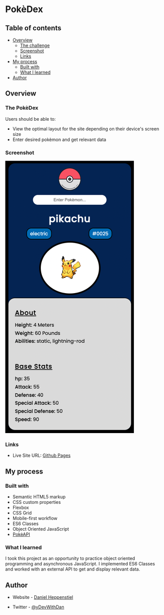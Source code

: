 #  PokèDex

## Table of contents

- [Overview](#overview)
  - [The challenge](#the-challenge)
  - [Screenshot](#screenshot)
  - [Links](#links)
- [My process](#my-process)
  - [Built with](#built-with)
  - [What I learned](#what-i-learned)
- [Author](#author)

## Overview

### The PokèDex

Users should be able to:

- View the optimal layout for the site depending on their device's screen size
- Enter desired pokèmon and get relevant data

### Screenshot

![alt text](./assets/finished%20project.png)

### Links

- Live Site URL: [Github Pages]()

## My process

### Built with

- Semantic HTML5 markup
- CSS custom properties
- Flexbox
- CSS Grid
- Mobile-first workflow
- ES6 Classes
- Object Oriented JavaScript
- [PokèAPI](https://pokeapi.co/)

### What I learned

I took this project as an opportunity to practice object oriented programming and asynchronous JavaScript. I implemented ES6 Classes and worked with an external API to get and display relevant data.

## Author

- Website - [Daniel Heppenstiel](https://github.com/Danielheppenstiel)

- Twitter - [@yDevWithDan](https://twitter.com/DevWithDan)

